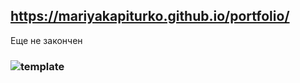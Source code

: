 ## https://mariyakapiturko.github.io/portfolio/
Еще не закончен
### ![template](https://user-images.githubusercontent.com/48768449/74534363-97b7d880-4f44-11ea-8b35-776cfbe85a7b.png)
